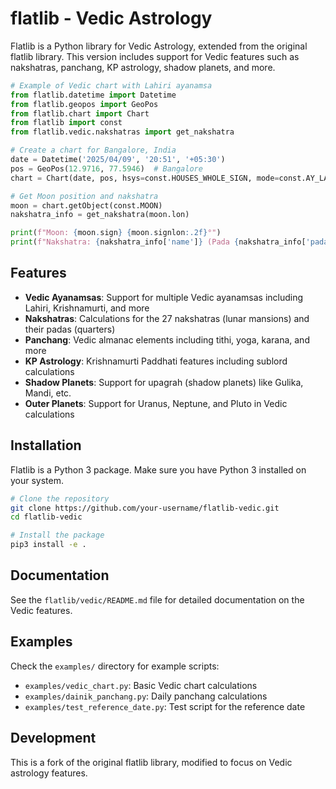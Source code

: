 # flatlib - Vedic Astrology

Flatlib is a Python library for Vedic Astrology, extended from the original flatlib library. This version includes support for Vedic features such as nakshatras, panchang, KP astrology, shadow planets, and more.

```python
# Example of Vedic chart with Lahiri ayanamsa
from flatlib.datetime import Datetime
from flatlib.geopos import GeoPos
from flatlib.chart import Chart
from flatlib import const
from flatlib.vedic.nakshatras import get_nakshatra

# Create a chart for Bangalore, India
date = Datetime('2025/04/09', '20:51', '+05:30')
pos = GeoPos(12.9716, 77.5946)  # Bangalore
chart = Chart(date, pos, hsys=const.HOUSES_WHOLE_SIGN, mode=const.AY_LAHIRI)

# Get Moon position and nakshatra
moon = chart.getObject(const.MOON)
nakshatra_info = get_nakshatra(moon.lon)

print(f"Moon: {moon.sign} {moon.signlon:.2f}°")
print(f"Nakshatra: {nakshatra_info['name']} (Pada {nakshatra_info['pada']})")
```

## Features

- **Vedic Ayanamsas**: Support for multiple Vedic ayanamsas including Lahiri, Krishnamurti, and more
- **Nakshatras**: Calculations for the 27 nakshatras (lunar mansions) and their padas (quarters)
- **Panchang**: Vedic almanac elements including tithi, yoga, karana, and more
- **KP Astrology**: Krishnamurti Paddhati features including sublord calculations
- **Shadow Planets**: Support for upagrah (shadow planets) like Gulika, Mandi, etc.
- **Outer Planets**: Support for Uranus, Neptune, and Pluto in Vedic calculations

## Installation

Flatlib is a Python 3 package. Make sure you have Python 3 installed on your system.

```bash
# Clone the repository
git clone https://github.com/your-username/flatlib-vedic.git
cd flatlib-vedic

# Install the package
pip3 install -e .
```

## Documentation

See the `flatlib/vedic/README.md` file for detailed documentation on the Vedic features.

## Examples

Check the `examples/` directory for example scripts:

- `examples/vedic_chart.py`: Basic Vedic chart calculations
- `examples/dainik_panchang.py`: Daily panchang calculations
- `examples/test_reference_date.py`: Test script for the reference date

## Development

This is a fork of the original flatlib library, modified to focus on Vedic astrology features.